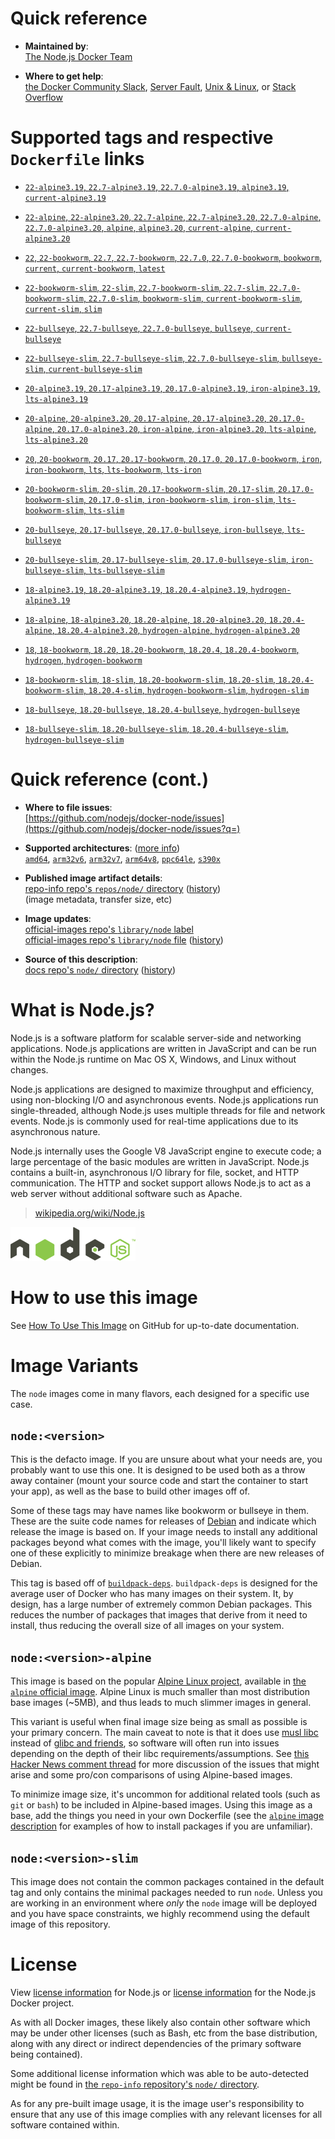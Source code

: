 <!--

********************************************************************************

WARNING:

    DO NOT EDIT "node/README.md"

    IT IS AUTO-GENERATED

    (from the other files in "node/" combined with a set of templates)

********************************************************************************

-->

# Quick reference

-	**Maintained by**:  
	[The Node.js Docker Team](https://github.com/nodejs/docker-node)

-	**Where to get help**:  
	[the Docker Community Slack](https://dockr.ly/comm-slack), [Server Fault](https://serverfault.com/help/on-topic), [Unix & Linux](https://unix.stackexchange.com/help/on-topic), or [Stack Overflow](https://stackoverflow.com/help/on-topic)

# Supported tags and respective `Dockerfile` links

-	[`22-alpine3.19`, `22.7-alpine3.19`, `22.7.0-alpine3.19`, `alpine3.19`, `current-alpine3.19`](https://github.com/nodejs/docker-node/blob/5313e6aa0b794521a732c9913151a13384d40c9c/22/alpine3.19/Dockerfile)

-	[`22-alpine`, `22-alpine3.20`, `22.7-alpine`, `22.7-alpine3.20`, `22.7.0-alpine`, `22.7.0-alpine3.20`, `alpine`, `alpine3.20`, `current-alpine`, `current-alpine3.20`](https://github.com/nodejs/docker-node/blob/5313e6aa0b794521a732c9913151a13384d40c9c/22/alpine3.20/Dockerfile)

-	[`22`, `22-bookworm`, `22.7`, `22.7-bookworm`, `22.7.0`, `22.7.0-bookworm`, `bookworm`, `current`, `current-bookworm`, `latest`](https://github.com/nodejs/docker-node/blob/5313e6aa0b794521a732c9913151a13384d40c9c/22/bookworm/Dockerfile)

-	[`22-bookworm-slim`, `22-slim`, `22.7-bookworm-slim`, `22.7-slim`, `22.7.0-bookworm-slim`, `22.7.0-slim`, `bookworm-slim`, `current-bookworm-slim`, `current-slim`, `slim`](https://github.com/nodejs/docker-node/blob/5313e6aa0b794521a732c9913151a13384d40c9c/22/bookworm-slim/Dockerfile)

-	[`22-bullseye`, `22.7-bullseye`, `22.7.0-bullseye`, `bullseye`, `current-bullseye`](https://github.com/nodejs/docker-node/blob/5313e6aa0b794521a732c9913151a13384d40c9c/22/bullseye/Dockerfile)

-	[`22-bullseye-slim`, `22.7-bullseye-slim`, `22.7.0-bullseye-slim`, `bullseye-slim`, `current-bullseye-slim`](https://github.com/nodejs/docker-node/blob/5313e6aa0b794521a732c9913151a13384d40c9c/22/bullseye-slim/Dockerfile)

-	[`20-alpine3.19`, `20.17-alpine3.19`, `20.17.0-alpine3.19`, `iron-alpine3.19`, `lts-alpine3.19`](https://github.com/nodejs/docker-node/blob/410410f6955bf8d052ef3ec7988cd41a54eab879/20/alpine3.19/Dockerfile)

-	[`20-alpine`, `20-alpine3.20`, `20.17-alpine`, `20.17-alpine3.20`, `20.17.0-alpine`, `20.17.0-alpine3.20`, `iron-alpine`, `iron-alpine3.20`, `lts-alpine`, `lts-alpine3.20`](https://github.com/nodejs/docker-node/blob/410410f6955bf8d052ef3ec7988cd41a54eab879/20/alpine3.20/Dockerfile)

-	[`20`, `20-bookworm`, `20.17`, `20.17-bookworm`, `20.17.0`, `20.17.0-bookworm`, `iron`, `iron-bookworm`, `lts`, `lts-bookworm`, `lts-iron`](https://github.com/nodejs/docker-node/blob/410410f6955bf8d052ef3ec7988cd41a54eab879/20/bookworm/Dockerfile)

-	[`20-bookworm-slim`, `20-slim`, `20.17-bookworm-slim`, `20.17-slim`, `20.17.0-bookworm-slim`, `20.17.0-slim`, `iron-bookworm-slim`, `iron-slim`, `lts-bookworm-slim`, `lts-slim`](https://github.com/nodejs/docker-node/blob/410410f6955bf8d052ef3ec7988cd41a54eab879/20/bookworm-slim/Dockerfile)

-	[`20-bullseye`, `20.17-bullseye`, `20.17.0-bullseye`, `iron-bullseye`, `lts-bullseye`](https://github.com/nodejs/docker-node/blob/410410f6955bf8d052ef3ec7988cd41a54eab879/20/bullseye/Dockerfile)

-	[`20-bullseye-slim`, `20.17-bullseye-slim`, `20.17.0-bullseye-slim`, `iron-bullseye-slim`, `lts-bullseye-slim`](https://github.com/nodejs/docker-node/blob/410410f6955bf8d052ef3ec7988cd41a54eab879/20/bullseye-slim/Dockerfile)

-	[`18-alpine3.19`, `18.20-alpine3.19`, `18.20.4-alpine3.19`, `hydrogen-alpine3.19`](https://github.com/nodejs/docker-node/blob/619b871fb3d89dc6d6333914b46bf526e781eec5/18/alpine3.19/Dockerfile)

-	[`18-alpine`, `18-alpine3.20`, `18.20-alpine`, `18.20-alpine3.20`, `18.20.4-alpine`, `18.20.4-alpine3.20`, `hydrogen-alpine`, `hydrogen-alpine3.20`](https://github.com/nodejs/docker-node/blob/619b871fb3d89dc6d6333914b46bf526e781eec5/18/alpine3.20/Dockerfile)

-	[`18`, `18-bookworm`, `18.20`, `18.20-bookworm`, `18.20.4`, `18.20.4-bookworm`, `hydrogen`, `hydrogen-bookworm`](https://github.com/nodejs/docker-node/blob/619b871fb3d89dc6d6333914b46bf526e781eec5/18/bookworm/Dockerfile)

-	[`18-bookworm-slim`, `18-slim`, `18.20-bookworm-slim`, `18.20-slim`, `18.20.4-bookworm-slim`, `18.20.4-slim`, `hydrogen-bookworm-slim`, `hydrogen-slim`](https://github.com/nodejs/docker-node/blob/619b871fb3d89dc6d6333914b46bf526e781eec5/18/bookworm-slim/Dockerfile)

-	[`18-bullseye`, `18.20-bullseye`, `18.20.4-bullseye`, `hydrogen-bullseye`](https://github.com/nodejs/docker-node/blob/619b871fb3d89dc6d6333914b46bf526e781eec5/18/bullseye/Dockerfile)

-	[`18-bullseye-slim`, `18.20-bullseye-slim`, `18.20.4-bullseye-slim`, `hydrogen-bullseye-slim`](https://github.com/nodejs/docker-node/blob/619b871fb3d89dc6d6333914b46bf526e781eec5/18/bullseye-slim/Dockerfile)

# Quick reference (cont.)

-	**Where to file issues**:  
	[https://github.com/nodejs/docker-node/issues](https://github.com/nodejs/docker-node/issues?q=)

-	**Supported architectures**: ([more info](https://github.com/docker-library/official-images#architectures-other-than-amd64))  
	[`amd64`](https://hub.docker.com/r/amd64/node/), [`arm32v6`](https://hub.docker.com/r/arm32v6/node/), [`arm32v7`](https://hub.docker.com/r/arm32v7/node/), [`arm64v8`](https://hub.docker.com/r/arm64v8/node/), [`ppc64le`](https://hub.docker.com/r/ppc64le/node/), [`s390x`](https://hub.docker.com/r/s390x/node/)

-	**Published image artifact details**:  
	[repo-info repo's `repos/node/` directory](https://github.com/docker-library/repo-info/blob/master/repos/node) ([history](https://github.com/docker-library/repo-info/commits/master/repos/node))  
	(image metadata, transfer size, etc)

-	**Image updates**:  
	[official-images repo's `library/node` label](https://github.com/docker-library/official-images/issues?q=label%3Alibrary%2Fnode)  
	[official-images repo's `library/node` file](https://github.com/docker-library/official-images/blob/master/library/node) ([history](https://github.com/docker-library/official-images/commits/master/library/node))

-	**Source of this description**:  
	[docs repo's `node/` directory](https://github.com/docker-library/docs/tree/master/node) ([history](https://github.com/docker-library/docs/commits/master/node))

# What is Node.js?

Node.js is a software platform for scalable server-side and networking applications. Node.js applications are written in JavaScript and can be run within the Node.js runtime on Mac OS X, Windows, and Linux without changes.

Node.js applications are designed to maximize throughput and efficiency, using non-blocking I/O and asynchronous events. Node.js applications run single-threaded, although Node.js uses multiple threads for file and network events. Node.js is commonly used for real-time applications due to its asynchronous nature.

Node.js internally uses the Google V8 JavaScript engine to execute code; a large percentage of the basic modules are written in JavaScript. Node.js contains a built-in, asynchronous I/O library for file, socket, and HTTP communication. The HTTP and socket support allows Node.js to act as a web server without additional software such as Apache.

> [wikipedia.org/wiki/Node.js](https://en.wikipedia.org/wiki/Node.js)

![logo](https://raw.githubusercontent.com/docker-library/docs/01c12653951b2fe592c1f93a13b4e289ada0e3a1/node/logo.png)

# How to use this image

See [How To Use This Image](https://github.com/nodejs/docker-node/blob/master/README.md#how-to-use-this-image) on GitHub for up-to-date documentation.

# Image Variants

The `node` images come in many flavors, each designed for a specific use case.

## `node:<version>`

This is the defacto image. If you are unsure about what your needs are, you probably want to use this one. It is designed to be used both as a throw away container (mount your source code and start the container to start your app), as well as the base to build other images off of.

Some of these tags may have names like bookworm or bullseye in them. These are the suite code names for releases of [Debian](https://wiki.debian.org/DebianReleases) and indicate which release the image is based on. If your image needs to install any additional packages beyond what comes with the image, you'll likely want to specify one of these explicitly to minimize breakage when there are new releases of Debian.

This tag is based off of [`buildpack-deps`](https://hub.docker.com/_/buildpack-deps/). `buildpack-deps` is designed for the average user of Docker who has many images on their system. It, by design, has a large number of extremely common Debian packages. This reduces the number of packages that images that derive from it need to install, thus reducing the overall size of all images on your system.

## `node:<version>-alpine`

This image is based on the popular [Alpine Linux project](https://alpinelinux.org), available in [the `alpine` official image](https://hub.docker.com/_/alpine). Alpine Linux is much smaller than most distribution base images (~5MB), and thus leads to much slimmer images in general.

This variant is useful when final image size being as small as possible is your primary concern. The main caveat to note is that it does use [musl libc](https://musl.libc.org) instead of [glibc and friends](https://www.etalabs.net/compare_libcs.html), so software will often run into issues depending on the depth of their libc requirements/assumptions. See [this Hacker News comment thread](https://news.ycombinator.com/item?id=10782897) for more discussion of the issues that might arise and some pro/con comparisons of using Alpine-based images.

To minimize image size, it's uncommon for additional related tools (such as `git` or `bash`) to be included in Alpine-based images. Using this image as a base, add the things you need in your own Dockerfile (see the [`alpine` image description](https://hub.docker.com/_/alpine/) for examples of how to install packages if you are unfamiliar).

## `node:<version>-slim`

This image does not contain the common packages contained in the default tag and only contains the minimal packages needed to run `node`. Unless you are working in an environment where *only* the `node` image will be deployed and you have space constraints, we highly recommend using the default image of this repository.

# License

View [license information](https://github.com/nodejs/node/blob/master/LICENSE) for Node.js or [license information](https://github.com/nodejs/docker-node/blob/master/LICENSE) for the Node.js Docker project.

As with all Docker images, these likely also contain other software which may be under other licenses (such as Bash, etc from the base distribution, along with any direct or indirect dependencies of the primary software being contained).

Some additional license information which was able to be auto-detected might be found in [the `repo-info` repository's `node/` directory](https://github.com/docker-library/repo-info/tree/master/repos/node).

As for any pre-built image usage, it is the image user's responsibility to ensure that any use of this image complies with any relevant licenses for all software contained within.
